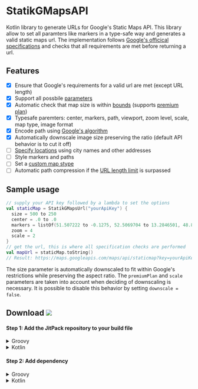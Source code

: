 # StatikGMapsAPI
Kotlin library to generate URLs for Google's Static Maps API.
This library allow to set all paramters like markers in a type-safe way and generates a valid static maps url.
The implementation follows [Google's officical specifications][google-api-specs] and checks that all requirements are met before returning a url.

## Features

* [x] Ensure that Google's requirements for a valid url are met (except URL length)
* [x] Support all possbile [parameters][google-api-params]
* [x] Automatic check that map size is within [bounds][google-api-imagesize] (supports [premium plan][google-maps-premium])
* [x] Typesafe paremters: center, markers, path, viewport, zoom level, scale, map type, image format
* [x] Encode path using [Google's algorithm][google-enc-algo]
* [x] Automatically downscale image size preserving the ratio (default API behavior is to cut it off)
* [ ] [Specify locations][google-api-locations] using city names and other addresses
* [ ] Style markers and paths
* [ ] Set a [custom map stype][google-maps-styling]
* [ ] Automatic path compression if the [URL length limit][google-api-url] is surpassed

## Sample usage
```kotlin
// supply your API key followed by a lambda to set the options
val staticMap = StatikGMapsUrl("yourApiKey") {
  size = 500 to 250
  center = .0 to .0
  markers = listOf(51.507222 to -0.1275, 52.5069704 to 13.2846501, 48.8589507 to 2.2770204)
  zoom = 4
  scale = 2
}
// get the url, this is where all specification checks are performed
val mapUrl = staticMap.toString()
// Result: https://maps.googleapis.com/maps/api/staticmap?key=yourApiKey&size=500x250&scale=2&center=0.0,0.0&zoom=4&markers=51.507222,-0.1275|52.5069704,13.2846501|48.8589507,2.2770204
```
The size parameter is automatically downscaled to fit within Google's restrictions while preserving the aspect ratio.
The `premiumPlan` and `scale` parameters are taken into account when deciding of downscaling is necessary.
It is possible to disable this behavior by setting `downscale = false`.

## Download [![](https://jitpack.io/v/com.ivoberger/StatikGMapsAPI.svg)](https://jitpack.io/#com.ivoberger/StatikGMapsAPI)

#### Step 1: Add the JitPack repository to your build file 
<details><summary>Groovy</summary>

```groovy
allprojects {
  repositories {
    ...
    maven { url 'https://jitpack.io' }
  }
}
```

</details>
<details><summary>Kotlin</summary>

```kotlin
allprojects {
  repositories {
    ...
    maven { url =  "https://jitpack.io" }
  }
}
```

</details>

#### Step 2: Add dependency

<details><summary>Groovy</summary>

```groovy
dependencies {
  implementation 'com.ivoberger:StatikGMapsAPI:latestVersion'
}
```

</details>
<details><summary>Kotlin</summary>

```kotlin
dependencies {
  implementation("com.ivoberger:StatikGMapsAPI:latestVersion")
}
```

</details>





[google-api-specs]: https://developers.google.com/maps/documentation/maps-static/dev-guide
[google-api-params]: https://developers.google.com/maps/documentation/maps-static/dev-guide#URL_Parameters
[google-api-locations]: https://developers.google.com/maps/documentation/maps-static/dev-guide#Locations
[google-api-url]: https://developers.google.com/maps/documentation/maps-static/dev-guide#url-size-restriction
[google-maps-styling]: https://developers.google.com/maps/documentation/maps-static/styling
[google-api-imagesize]: https://developers.google.com/maps/documentation/maps-static/dev-guide#Imagesizes
[google-enc-algo]: https://developers.google.com/maps/documentation/utilities/polylinealgorithm
[google-maps-premium]: https://developers.google.com/maps/premium/
